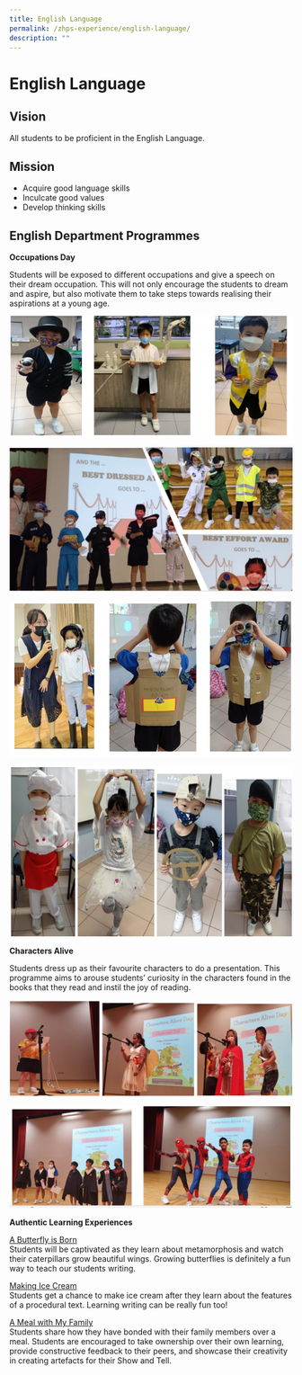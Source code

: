 ```yaml
---
title: English Language
permalink: /zhps-experience/english-language/
description: ""
---
```

# English Language

Vision
------

All students to be proficient in the English Language.  

Mission
-------

*   Acquire good language skills
*   Inculcate good values
*   Develop thinking skills

English Department Programmes
-----------------------------

**Occupations Day**

Students will be exposed to different occupations and give a speech on their dream occupation. This will not only encourage the students to dream and aspire, but also motivate them to take steps towards realising their aspirations at a young age.


![](/images/ZHPS%20Experience/English%20Language/1-3.png)

![](/images/ZHPS%20Experience/English%20Language/pic46.png)

![](/images/ZHPS%20Experience/English%20Language/7-91.png)

![](/images/ZHPS%20Experience/English%20Language/10-13.png)

**Characters Alive**

Students dress up as their favourite characters to do a presentation. This programme aims to arouse students’ curiosity in the characters found in the books that they read and instil the joy of reading.

![](/images/englishlanguage1.jpg)

![](/images/englishlanguage2.jpg)

**Authentic Learning Experiences**  

<u>A Butterfly is Born</u><br>
Students will be captivated as they learn about metamorphosis and watch their caterpillars grow beautiful wings. Growing butterflies is definitely a fun way to teach our students writing.



<u>Making Ice Cream</u><br>
Students get a chance to make ice cream after they learn about the features of a procedural text. Learning writing can be really fun too!



 <u>A Meal with My Family</u><br>
Students share how they have bonded with their family members over a meal. Students are encouraged to take ownership over their own learning, provide constructive feedback to their peers, and showcase their creativity in creating artefacts for their Show and Tell.

